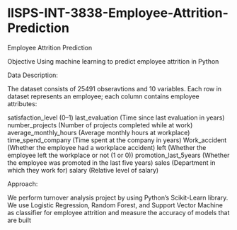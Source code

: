 # llSPS-INT-3838-Employee-Attrition-Prediction
Employee Attrition Prediction
 
Objective
Using machine learning to predict employee attrition in Python

Data Description:

The dataset consists of 25491 obseravtions and 10 variables. Each row in dataset represents an employee; each column contains employee attributes:

satisfaction_level (0–1)
last_evaluation (Time since last evaluation in years)
number_projects (Number of projects completed while at work)
average_monthly_hours (Average monthly hours at workplace)
time_spend_company (Time spent at the company in years)
Work_accident (Whether the employee had a workplace accident)
left (Whether the employee left the workplace or not (1 or 0))
promotion_last_5years (Whether the employee was promoted in the last five years)
sales (Department in which they work for)
salary (Relative level of salary)

Approach:

We perform turnover analysis project by using Python’s Scikit-Learn library. We use Logistic Regression, Random Forest, and Support Vector Machine as classifier for employee attrition and measure the accuracy of models that are built
